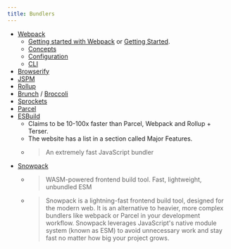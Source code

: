 ```yaml
---
title: Bundlers
---
```


- [Webpack](http://webpack.github.io/)
    - [Getting started with Webpack](https://webpack.github.io/docs/tutorials/getting-started/) or [Getting Started](https://webpack.js.org/guides/getting-started/).
    - [Concepts](https://webpack.js.org/concepts)
    - [Configuration](https://webpack.js.org/configuration/)
    - [CLI](https://webpack.js.org/api/cli/)
- [Browserify](http://browserify.org/)
- [JSPM](http://jspm.io/)
- [Rollup](http://rollupjs.org/)
- [Brunch](http://brunch.io/) / [Broccoli](http://broccolijs.com/)
- [Sprockets](https://github.com/rails/sprockets)
- [Parcel](https://parceljs.org/)
- [ESBuild](https://esbuild.github.io/)
    - Claims to be 10-100x faster than Parcel, Webpack and Rollup + Terser.
    - The website has a list in a section called Major Features.
    - > An extremely fast JavaScript bundler
- [Snowpack](https://www.snowpack.dev/)
    - > WASM-powered frontend build tool. Fast, lightweight, unbundled ESM
    - > Snowpack is a lightning-fast frontend build tool, designed for the modern web. It is an alternative to heavier, more complex bundlers like webpack or Parcel in your development workflow. Snowpack leverages JavaScript's native module system (known as ESM) to avoid unnecessary work and stay fast no matter how big your project grows.
